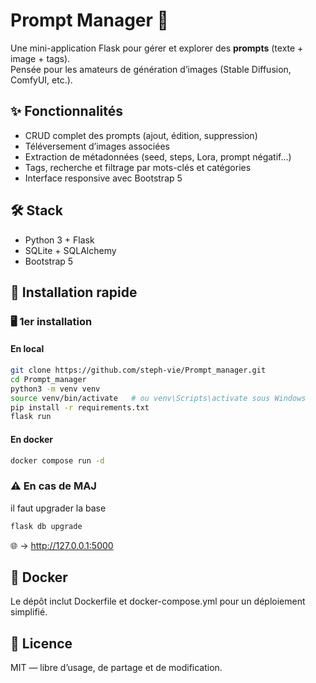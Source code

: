 # Prompt Manager 💫

Une mini-application Flask pour gérer et explorer des **prompts** (texte + image + tags).  
Pensée pour les amateurs de génération d’images (Stable Diffusion, ComfyUI, etc.).

## ✨ Fonctionnalités
- CRUD complet des prompts (ajout, édition, suppression)  
- Téléversement d’images associées  
- Extraction de métadonnées (seed, steps, Lora, prompt négatif…)  
- Tags, recherche et filtrage par mots-clés et catégories
- Interface responsive avec Bootstrap 5  

## 🛠️ Stack
- Python 3 + Flask  
- SQLite + SQLAlchemy  
- Bootstrap 5  

## 🚀 Installation rapide
### 🖥️ 1er installation
#### En local
```bash
git clone https://github.com/steph-vie/Prompt_manager.git
cd Prompt_manager
python3 -m venv venv
source venv/bin/activate   # ou venv\Scripts\activate sous Windows
pip install -r requirements.txt
flask run
```
#### En docker
```bash
docker compose run -d
```

### ⚠️ En cas de MAJ
il faut upgrader la base
```bash
flask db upgrade
```
🌐 → http://127.0.0.1:5000

## 🐳 Docker

Le dépôt inclut Dockerfile et docker-compose.yml pour un déploiement simplifié.

## 📜 Licence

MIT — libre d’usage, de partage et de modification.
